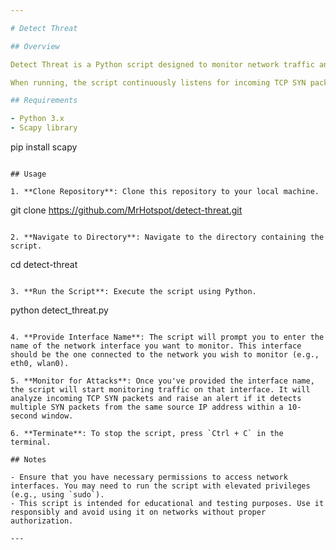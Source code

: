 ```yaml
---

# Detect Threat 

## Overview

Detect Threat is a Python script designed to monitor network traffic and detect potential Denial of Service (DoS) attacks by analyzing TCP SYN packets. It utilizes the Scapy library for packet sniffing and inspection.

When running, the script continuously listens for incoming TCP SYN packets on a specified network interface. If it detects multiple SYN packets from the same source IP address within a 10-second window, it raises an alert, indicating a potential DoS attack.

## Requirements

- Python 3.x
- Scapy library
  ```
  pip install scapy
  ```

## Usage

1. **Clone Repository**: Clone this repository to your local machine.
   ```
   git clone https://github.com/MrHotspot/detect-threat.git
   ```

2. **Navigate to Directory**: Navigate to the directory containing the script.
   ```
   cd detect-threat
   ```

3. **Run the Script**: Execute the script using Python.
   ```
   python detect_threat.py
   ```

4. **Provide Interface Name**: The script will prompt you to enter the name of the network interface you want to monitor. This interface should be the one connected to the network you wish to monitor (e.g., eth0, wlan0).

5. **Monitor for Attacks**: Once you've provided the interface name, the script will start monitoring traffic on that interface. It will analyze incoming TCP SYN packets and raise an alert if it detects multiple SYN packets from the same source IP address within a 10-second window.

6. **Terminate**: To stop the script, press `Ctrl + C` in the terminal.

## Notes

- Ensure that you have necessary permissions to access network interfaces. You may need to run the script with elevated privileges (e.g., using `sudo`).
- This script is intended for educational and testing purposes. Use it responsibly and avoid using it on networks without proper authorization.

---
```


